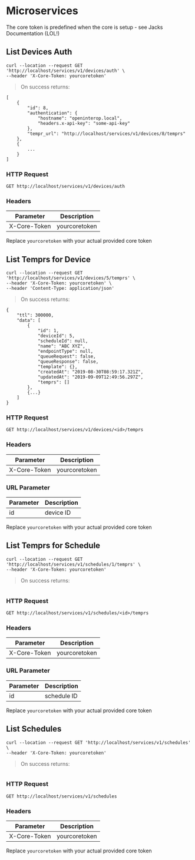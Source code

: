 # Microservices

The core token is predefined when the core is setup - see Jacks Documentation (LOL!)

[//]:#(*****************************************************************************)

## List Devices Auth

```shell
curl --location --request GET 'http://localhost/services/v1/devices/auth' \
--header 'X-Core-Token: yourcoretoken'
```

> On success returns:

```
[
    {
        "id": 8,
        "authentication": {
            "hostname": "openinterop.local",
            "headers.x-api-key": "some-api-key"
        },
        "tempr_url": "http://localhost/services/v1/devices/8/temprs"
    },
    {
    	...
    }
]
```

### HTTP Request

`GET http://localhost/services/v1/devices/auth`

### Headers

Parameter | Description
--------- | -----------
X-Core-Token | yourcoretoken

<aside class="notice">Replace <code>yourcoretoken</code> with your actual provided core token</aside>


[//]:#(*****************************************************************************)

## List Temprs for Device

```shell
curl --location --request GET 'http://localhost/services/v1/devices/5/temprs' \
--header 'X-Core-Token: yourcoretoken' \
--header 'Content-Type: application/json'
```

> On success returns:

```
{
    "ttl": 300000,
    "data": [
        {
            "id": 1,
            "deviceId": 5,
            "scheduleId": null,
            "name": "ABC XYZ",
            "endpointType": null,
            "queueRequest": false,
            "queueResponse": false,
            "template": {},
            "createdAt": "2019-08-30T08:59:17.321Z",
            "updatedAt": "2019-09-09T12:49:56.297Z",
            "temprs": []
        },
        {...}
    ]
}
```

### HTTP Request

`GET http://localhost/services/v1/devices/<id>/temprs`

### Headers

Parameter | Description
--------- | -----------
X-Core-Token | yourcoretoken

### URL Parameter

Parameter | Description
--------- | -----------
id | device ID


<aside class="notice">Replace <code>yourcoretoken</code> with your actual provided core token</aside>


[//]:#(*****************************************************************************)

## List Temprs for Schedule

```shell
curl --location --request GET 'http://localhost/services/v1/schedules/1/temprs' \
--header 'X-Core-Token: yourcoretoken'
```

> On success returns:

```
```

### HTTP Request

`GET http://localhost/services/v1/schedules/<id>/temprs`

### Headers

Parameter | Description
--------- | -----------
X-Core-Token | yourcoretoken

### URL Parameter

Parameter | Description
--------- | -----------
id | schedule ID


<aside class="notice">Replace <code>yourcoretoken</code> with your actual provided core token</aside>


[//]:#(*****************************************************************************)

## List Schedules

```shell
curl --location --request GET 'http://localhost/services/v1/schedules' \
--header 'X-Core-Token: yourcoretoken'
```

> On success returns:

```
```

### HTTP Request

`GET http://localhost/services/v1/schedules`

### Headers

Parameter | Description
--------- | -----------
X-Core-Token | yourcoretoken

<aside class="notice">Replace <code>yourcoretoken</code> with your actual provided core token</aside>

